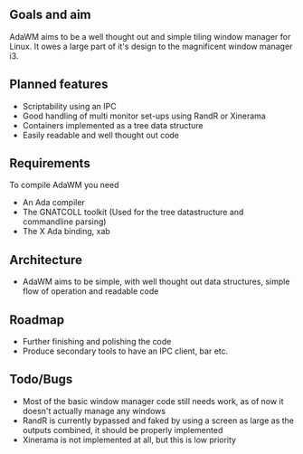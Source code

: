 Goals and aim
-------------
AdaWM aims to be a well thought out and simple tiling window manager for Linux.
It owes a large part of it's design to the magnificent window manager i3.

Planned features
----------------
* Scriptability using an IPC 
* Good handling of multi monitor set-ups using RandR or Xinerama
* Containers implemented as a tree data structure
* Easily readable and well thought out code

Requirements
------------
To compile AdaWM you need

* An Ada compiler
* The GNATCOLL toolkit (Used for the tree datastructure and commandline parsing)
* The X Ada binding, xab

Architecture
------------
* AdaWM aims to be simple, with well thought out data structures, simple flow
  of operation and readable code

Roadmap
-------
* Further finishing and polishing the code
* Produce secondary tools to have an IPC client, bar etc.

Todo/Bugs
---------
* Most of the basic window manager code still needs work, as of now it doesn't
  actually manage any windows
* RandR is currently bypassed and faked by using a screen as large as the
  outputs combined, it should be properly implemented
* Xinerama is not implemented at all, but this is low priority
